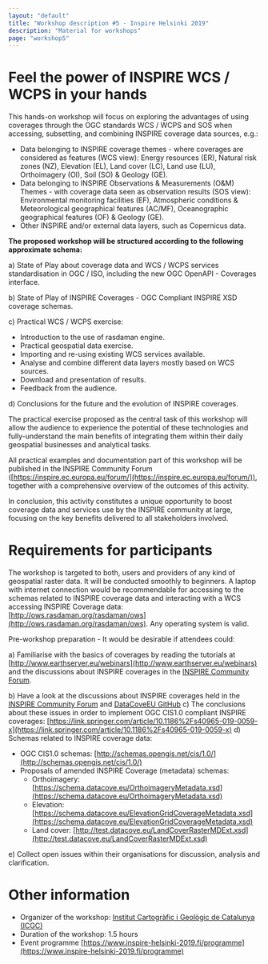 ```yaml
---
layout: "default"
title: "Workshop description #5 - Inspire Helsinki 2019"
description: "Material for workshops"
page: "workshop5"
---
```

# Feel the power of INSPIRE WCS / WCPS in your hands

This hands-on workshop will focus on exploring the advantages of using coverages through the OGC standards WCS / WCPS and SOS when accessing, subsetting, and combining INSPIRE coverage data sources, e.g.: 
- Data belonging to INSPIRE coverage themes - where coverages are considered as features (WCS view): Energy resources (ER), Natural risk zones (NZ), Elevation (EL), Land cover (LC), Land use (LU), Orthoimagery (OI), Soil (SO) & Geology (GE). 
- Data belonging to INSPIRE Observations & Measurements (O&M) Themes - with coverage data seen as observation results (SOS view): Environmental monitoring facilities (EF), Atmospheric conditions & Meteorological geographical features (AC/MF), Oceanographic geographical features (OF) & Geology (GE). 
- Other INSPIRE and/or external data layers, such as Copernicus data. 
 
**The proposed workshop will be structured according to the following approximate schema:**

a) State of Play about coverage data and WCS / WCPS services standardisation in OGC / ISO, including the new OGC OpenAPI - Coverages interface. 

b) State of Play of INSPIRE Coverages - OGC Compliant INSPIRE XSD coverage schemas. 

c) Practical WCS / WCPS exercise: 
- Introduction to the use of rasdaman engine. 
- Practical geospatial data exercise. 
- Importing and re-using existing WCS services available. 
- Analyse and combine different data layers mostly based on WCS sources. 
- Download and presentation of results. 
- Feedback from the audience. 

d) Conclusions for the future and the evolution of INSPIRE coverages. 
 
The practical exercise proposed as the central task of this workshop will allow the audience to experience the potential of these technologies and fully-understand the main benefits of integrating them within their daily geospatial businesses and analytical tasks. 
 
All practical examples and documentation part of this workshop will be published in the INSPIRE Community Forum ([https://inspire.ec.europa.eu/forum/](https://inspire.ec.europa.eu/forum/)), together with a comprehensive overview of the outcomes of this activity. 
 
In conclusion, this activity constitutes a unique opportunity to boost coverage data and services use by the INSPIRE community at large, focusing on the key benefits delivered to all stakeholders involved.

# Requirements for participants

The workshop is targeted to both, users and providers of any kind of geospatial raster data. It will be conducted smoothly to beginners.
A laptop with internet connection would be recommendable for accessing to the schemas related to INSPIRE coverage data and interacting with a WCS accessing INSPIRE Coverage data: [http://ows.rasdaman.org/rasdaman/ows](http://ows.rasdaman.org/rasdaman/ows). Any operating system is valid.

Pre-workshop preparation - It would be desirable if attendees could: 
 
a) Familiarise with the basics of coverages by reading the tutorials at [http://www.earthserver.eu/webinars](http://www.earthserver.eu/webinars) and the discussions about INSPIRE coverages in the [INSPIRE Community Forum](https://inspire.ec.europa.eu/forum/). 

b) Have a look at the discussions about INSPIRE coverages held in the [INSPIRE Community Forum](https://inspire.ec.europa.eu/forum/ctags?tagarray%5B%5D=TC-Coverage&operator%5B%5D=AND) and [DataCoveEU GitHub](https://github.com/DataCoveEU/INSPIRE_Coverage/issues)
c) The conclusions about these issues in order to implement OGC CIS1.0 compliant INSPIRE coverages: [https://link.springer.com/article/10.1186%2Fs40965-019-0059-x](https://link.springer.com/article/10.1186%2Fs40965-019-0059-x)
d) Schemas related to INSPIRE coverage data:
* OGC CIS1.0 schemas: [http://schemas.opengis.net/cis/1.0/](http://schemas.opengis.net/cis/1.0/)
* Proposals of amended INSPIRE Coverage (metadata) schemas:
  * Orthoimagery: [https://schema.datacove.eu/OrthoimageryMetadata.xsd](https://schema.datacove.eu/OrthoimageryMetadata.xsd)
  * Elevation: [https://schema.datacove.eu/ElevationGridCoverageMetadata.xsd](https://schema.datacove.eu/ElevationGridCoverageMetadata.xsd)
  * Land cover: [http://test.datacove.eu/LandCoverRasterMDExt.xsd](http://test.datacove.eu/LandCoverRasterMDExt.xsd)

e) Collect open issues within their organisations for discussion, analysis and clarification. 



# Other information

* Organizer of the workshop: [Institut Cartogràfic i Geològic de Catalunya (ICGC)](http://www.icgc.cat/en/)
* Duration of the workshop: 1.5 hours
* Event programme [https://www.inspire-helsinki-2019.fi/programme](https://www.inspire-helsinki-2019.fi/programme)
